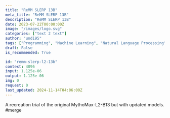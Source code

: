 ```yaml
---
title: "ReMM SLERP 13B"
meta_title: "ReMM SLERP 13B"
description: "ReMM SLERP 13B"
date: 2023-07-22T00:00:00Z
image: "/images/logo.svg"
categories: ["text 2 text"]
author: "undi95"
tags: ["Programming", "Machine Learning", "Natural Language Processing", "Generative AI", "Chatbots"]
draft: False
is_recommended: True

id: "remm-slerp-l2-13b"
context: 4096
input: 1.125e-06
output: 1.125e-06
img: 0
request: 0
last_updated: 2024-11-14T04:06:00Z
---
```


A recreation trial of the original MythoMax-L2-B13 but with updated models. #merge

